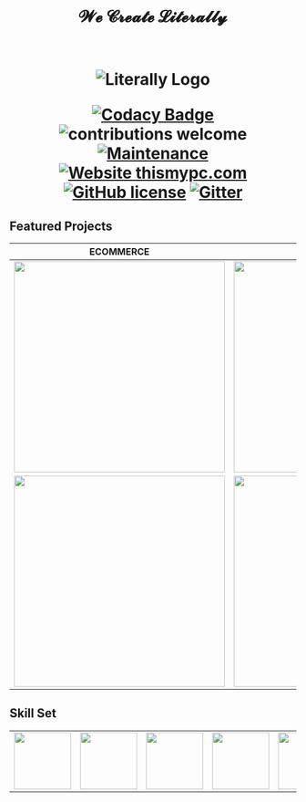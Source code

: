 <h1 align="center" > 𝓦𝓮 𝓒𝓻𝓮𝓪𝓽𝓮 𝓛𝓲𝓽𝓮𝓻𝓪𝓵𝓵𝔂 </h1> <br>

<h1 align="center">
  <img src="https://cdn.shortpixel.ai/client/q_glossy,ret_img/https://literally.co.jp/wp-content/uploads/2020/02/Literally%E3%81%AE%E3%82%B3%E3%83%94%E3%83%BC-3-e1597867262519.png" alt="Literally Logo" />
  
  <br/>
  
  [![Codacy Badge](https://api.codacy.com/project/badge/Grade/5b677e607def4466b8084eb76be4f0d7)](https://app.codacy.com/app/supunlakmal/thismypc?utm_source=github.com&utm_medium=referral&utm_content=supunlakmal/thismypc&utm_campaign=Badge_Grade_Dashboard)
![contributions welcome](https://img.shields.io/badge/contributions-welcome-brightgreen.svg?style=flat) [![Maintenance](https://img.shields.io/badge/Maintained%3F-yes-green.svg)](https://github.com/supunlakmal/thismypc/graphs/commit-activity) [![Website thismypc.com](https://img.shields.io/website-up-down-green-red/http/shields.io.svg)](http://thismypc.com/) [![GitHub license](https://img.shields.io/badge/license-MIT-blue.svg?style=flat-square)](https://github.com/supunlakmal/thismypc/blob/master/LICENSE)
[![Gitter](https://badges.gitter.im/gitterHQ/gitter.svg)](https://gitter.im/Thismypc/community)
</h1>

## Featured Projects

ECOMMERCE | WORDPRESS | HTML5 GAME | MOBILE DEVELOPMENT | CRYPTOCURRENCY
:-------------------------:|:-------------------------:|:-------------------------:|:-------------------------:|:-------------------------:
<a href="http://3.128.30.120:3000/launch"><img src="https://portfolio.literally.co.jp/wp-content/uploads/2021/01/restaurant-food-370x370.jpg" width="370"></a> | <a href="https://www.celtic-weddingrings.com/"><img src="https://portfolio.literally.co.jp/wp-content/uploads/2021/01/rings-site-370x370.jpg" width="370"></a>|<a href="https://smallpondgames.com/mahjong/3d-mahjong/"><img src="https://portfolio.literally.co.jp/wp-content/uploads/2021/01/mahjong-370x370.jpg" width="370"></a> | <a href="https://portfolio.literally.co.jp/portfolio/e-sport-tournament-app/"><img src="https://portfolio.literally.co.jp/wp-content/uploads/2021/01/GameShop-1024x1024.jpg" width="370"></a>| <a href="https://aldenplatform.io/"><img src="https://portfolio.literally.co.jp/wp-content/uploads/2021/01/Main_News@2x-370x370.jpg" width="370"></a>
<a href="https://giftforward.giftsforgood.com/register"><img src="https://portfolio.literally.co.jp/wp-content/uploads/2021/01/ecommerce-shopify-website-370x370.jpg" width="370"></a> | <a href="https://girlgaze.com/"><img src="https://portfolio.literally.co.jp/wp-content/uploads/2021/01/job-site-370x370.jpg" width="370"></a>|<a href="http://lyu-apps.herokuapp.com/games/bumper-fifa/"><img src="https://portfolio.literally.co.jp/wp-content/uploads/2021/01/lyu-game-370x370.jpg" width="370"></a> | <a href="https://apps.apple.com/it/app/spreewhere/id1462263606"><img src="https://portfolio.literally.co.jp/wp-content/uploads/2021/01/Spreewhere-Feature-370x370.jpg" width="370"></a>| <a href="https://bitwilly.com/"><img src="https://portfolio.literally.co.jp/wp-content/uploads/2021/01/Bitwilly-370x370.jpg" width="370"></a>

## Skill Set
<table>
  <tr>
    <td><img src="https://cdn2.iconfinder.com/data/icons/designer-skills/128/code-programming-javascript-software-develop-command-language-128.png" width="100"></td>
    <td><img src="https://cdn2.iconfinder.com/data/icons/designer-skills/128/code-programming-javascript-software-develop-command-language-128.png" width="100"></td>
    <td><img src="https://cdn2.iconfinder.com/data/icons/designer-skills/128/code-programming-javascript-software-develop-command-language-128.png" width="100"></td>
    <td><img src="https://cdn2.iconfinder.com/data/icons/designer-skills/128/code-programming-javascript-software-develop-command-language-128.png" width="100"></td>
    <td><img src="https://cdn2.iconfinder.com/data/icons/designer-skills/128/code-programming-javascript-software-develop-command-language-128.png" width="100"></td>
    <td><img src="https://cdn2.iconfinder.com/data/icons/designer-skills/128/code-programming-javascript-software-develop-command-language-128.png" width="100"></td>
    <td><img src="https://cdn2.iconfinder.com/data/icons/designer-skills/128/code-programming-javascript-software-develop-command-language-128.png" width="100"></td>
    <td><img src="https://cdn2.iconfinder.com/data/icons/designer-skills/128/code-programming-javascript-software-develop-command-language-128.png" width="100"></td>
    <td><img src="https://cdn2.iconfinder.com/data/icons/designer-skills/128/code-programming-javascript-software-develop-command-language-128.png" width="100"></td>
    <td><img src="https://cdn2.iconfinder.com/data/icons/designer-skills/128/code-programming-javascript-software-develop-command-language-128.png" width="100"></td>
    <td><img src="https://cdn2.iconfinder.com/data/icons/designer-skills/128/code-programming-javascript-software-develop-command-language-128.png" width="100"></td>
    <td><img src="https://cdn2.iconfinder.com/data/icons/designer-skills/128/code-programming-javascript-software-develop-command-language-128.png" width="100"></td>
  </tr>
</table>

